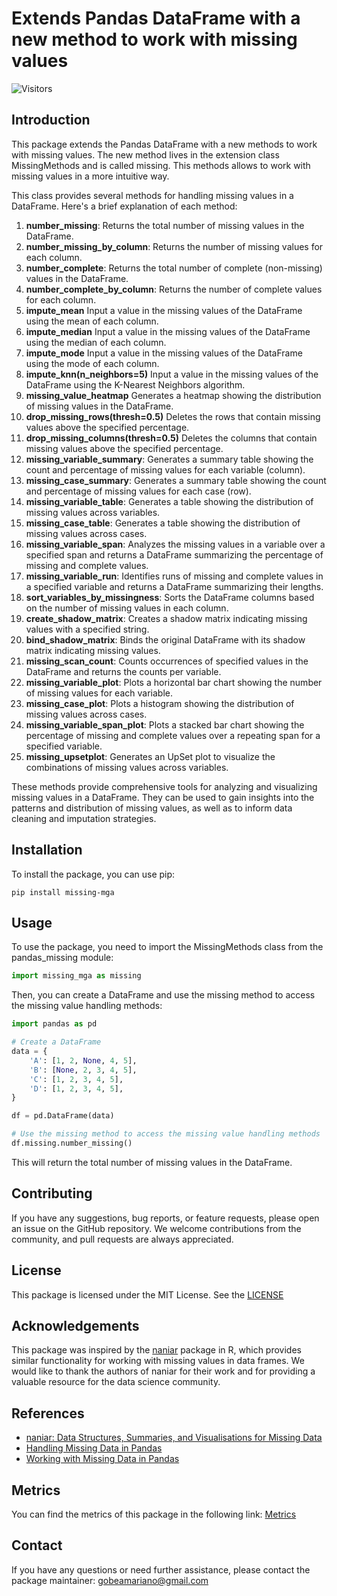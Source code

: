 # Extends Pandas DataFrame with a new method to work with missing values

![Visitors](https://api.visitorbadge.io/api/visitors?path=https%3A%2F%2Fgithub.com%2FMgobeaalcoba%2Fmissing_mga&label=Visitors&countColor=%23263759)

## Introduction

This package extends the Pandas DataFrame with a new methods to work with missing values. The new method lives in the extension class MissingMethods and is called missing. This methods allows to work with missing values in a more intuitive way.

This class provides several methods for handling missing values in a DataFrame. Here's a brief explanation of each method:

1. **number_missing**: Returns the total number of missing values in the DataFrame.
2. **number_missing_by_column**: Returns the number of missing values for each column.
3. **number_complete**: Returns the total number of complete (non-missing) values in the DataFrame.
4. **number_complete_by_column**: Returns the number of complete values for each column.
5. **impute_mean** Input a value in the missing values of the DataFrame using the mean of each column.
6. **impute_median** Input a value in the missing values of the DataFrame using the median of each column.
7. **impute_mode** Input a value in the missing values of the DataFrame using the mode of each column.
8. **impute_knn(n_neighbors=5)** Input a value in the missing values of the DataFrame using the K-Nearest Neighbors algorithm.
9. **missing_value_heatmap** Generates a heatmap showing the distribution of missing values in the DataFrame.
10. **drop_missing_rows(thresh=0.5)** Deletes the rows that contain missing values above the specified percentage.
11. **drop_missing_columns(thresh=0.5)** Deletes the columns that contain missing values above the specified percentage.
12. **missing_variable_summary**: Generates a summary table showing the count and percentage of missing values for each variable (column).
13. **missing_case_summary**: Generates a summary table showing the count and percentage of missing values for each case (row).
14. **missing_variable_table**: Generates a table showing the distribution of missing values across variables.
15. **missing_case_table**: Generates a table showing the distribution of missing values across cases.
16. **missing_variable_span**: Analyzes the missing values in a variable over a specified span and returns a DataFrame summarizing the percentage of missing and complete values.
17. **missing_variable_run**: Identifies runs of missing and complete values in a specified variable and returns a DataFrame summarizing their lengths.
18. **sort_variables_by_missingness**: Sorts the DataFrame columns based on the number of missing values in each column.
19. **create_shadow_matrix**: Creates a shadow matrix indicating missing values with a specified string.
20. **bind_shadow_matrix**: Binds the original DataFrame with its shadow matrix indicating missing values.
21. **missing_scan_count**: Counts occurrences of specified values in the DataFrame and returns the counts per variable.
22. **missing_variable_plot**: Plots a horizontal bar chart showing the number of missing values for each variable.
23. **missing_case_plot**: Plots a histogram showing the distribution of missing values across cases.
24. **missing_variable_span_plot**: Plots a stacked bar chart showing the percentage of missing and complete values over a repeating span for a specified variable.
25. **missing_upsetplot**: Generates an UpSet plot to visualize the combinations of missing values across variables.

These methods provide comprehensive tools for analyzing and visualizing missing values in a DataFrame. They can be used to gain insights into the patterns and distribution of missing values, as well as to inform data cleaning and imputation strategies.

## Installation

To install the package, you can use pip:

```shell
pip install missing-mga
```

## Usage

To use the package, you need to import the MissingMethods class from the pandas_missing module:

```python
import missing_mga as missing
```

Then, you can create a DataFrame and use the missing method to access the missing value handling methods:

```python
import pandas as pd

# Create a DataFrame
data = {
    'A': [1, 2, None, 4, 5],
    'B': [None, 2, 3, 4, 5],
    'C': [1, 2, 3, 4, 5],
    'D': [1, 2, 3, 4, 5],    
}

df = pd.DataFrame(data)

# Use the missing method to access the missing value handling methods
df.missing.number_missing()
```

This will return the total number of missing values in the DataFrame.

## Contributing

If you have any suggestions, bug reports, or feature requests, please open an issue on the GitHub repository. We welcome contributions from the community, and pull requests are always appreciated.

## License

This package is licensed under the MIT License. See the [LICENSE]()

## Acknowledgements

This package was inspired by the [naniar](https://naniar.njtierney.com/) package in R, which provides similar functionality for working with missing values in data frames. We would like to thank the authors of naniar for their work and for providing a valuable resource for the data science community.

## References

- [naniar: Data Structures, Summaries, and Visualisations for Missing Data](https://naniar.njtierney.com/)
- [Handling Missing Data in Pandas](https://towardsdatascience.com/handling-missing-data-in-pandas-ba0b2ee0f4e4)
- [Working with Missing Data in Pandas](https://pandas.pydata.org/pandas-docs/stable/user_guide/missing_data.html)

## Metrics

You can find the metrics of this package in the following link: [Metrics](https://lookerstudio.google.com/s/m-3EH05N9W8)

## Contact

If you have any questions or need further assistance, please contact the package maintainer: gobeamariano@gmail.com

